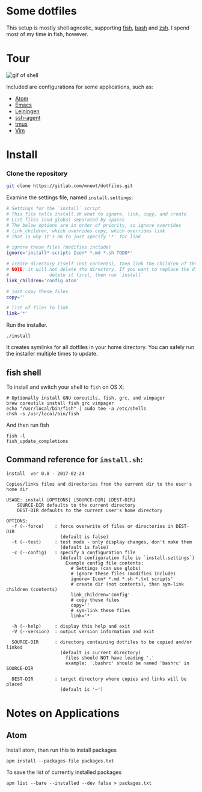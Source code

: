 Some dotfiles
=============

This setup is mostly shell agnostic, supporting [fish](http://fishshell.com/), [bash](https://www.gnu.org/software/bash/) and [zsh](http://www.zsh.org/). I spend most of my time in fish, however.

Tour
====

![gif of shell]()

Included are configurations for some applications, such as:
- [Atom](https://atom.io/)
- [Emacs](https://www.gnu.org/software/emacs/)
- [Leiningen](https://leiningen.org/)
- [ssh-agent](http://mah.everybody.org/docs/ssh)
- [tmux](https://tmux.github.io/)
- [Vim](https://vim.sourceforge.io/)

Install
=======

### Clone the repository

```bash
git clone https://gitlab.com/mnewt/dotfiles.git
```

Examine the settings file, named `install.settings`:

```bash
# Settings for the `install` script
# This file tells install.sh what to ignore, link, copy, and create
# List files (and globs) separated by spaces
# The below options are in order of priority, so ignore overrides
# link_children, which overrides copy, which overrides link
# That is why it's OK to just specify '*' for link

# ignore these files (modifies include)
ignore='install* scripts Icon* *.md *.sh TODO*'

# create directory itself (not contents), then link the children of the directory
# NOTE: it will not delete the directory. If you want to replace the directory,
#				delete it first, then run `install`
link_children='config atom'

# just copy these files
copy=''

# list of files to link
link='*'

```


Run the installer.

    ./install

It creates symlinks for all dotfiles in your home directory. You can safely run
the installer multiple times to update.


## fish shell

To install and switch your shell to `fish` on OS X:

    # Optionally install GNU coreutils, fish, grc, and vimpager
    brew coreutils install fish grc vimpager
    echo "/usr/local/bin/fish" | sudo tee -a /etc/shells
    chsh -s /usr/local/bin/fish

And then run fish

    fish -l
    fish_update_completions

Command reference for `install.sh`:
-----------------------------------

```
install  ver 0.8 - 2017-02-24

Copies/links files and directories from the current dir to the user's home dir

USAGE: install [OPTIONS] [SOURCE-DIR] [DEST-DIR]
    SOURCE-DIR defaults to the current directory
    DEST-DIR defaults to the current user's home directory

OPTIONS:
  -f (--force)    : force overwrite of files or directories in DEST-DIR
                    (default is false)
  -t (--test)     : test mode - only display changes, don't make them
                    (default is false)
  -c (--config)   : specify a configuration file
                    (default configuration file is `install.settings`)
                      Example config file contents:
                        # Settings (can use globs)
                        # ignore these files (modifies include)
                        ignore='Icon* *.md *.sh *.txt scripts'
                        # create dir (not contents), then sym-link children (contents)
                        link_children='config'
                        # copy these files
                        copy=''
                        # sym-link these files
                        link='*'

  -h (--help)     : display this help and exit
  -V (--version)  : output version information and exit

  SOURCE-DIR      : directory containing dotfiles to be copied and/or linked
                    (default is current directory)
                      files should NOT have leading '.'
                      example: '.bashrc' should be named 'bashrc' in SOURCE-DIR

  DEST-DIR        : target directory where copies and links will be placed
                    (default is '~')
```

Notes on Applications
============

## Atom
Install atom, then run this to install packages

    apm install --packages-file packages.txt


To save the list of currently installed packages

    apm list --bare --installed --dev false > packages.txt
